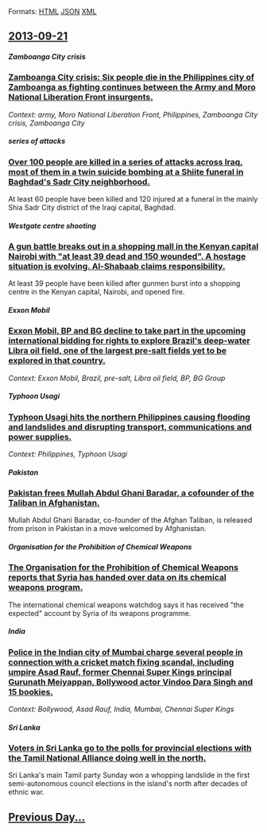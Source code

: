 
Formats: [HTML](2013/09/21/index.html)  [JSON](2013/09/21/index.json)  [XML](2013/09/21/index.xml)  

## [2013-09-21](/news/2013/09/21/index.md)

##### Zamboanga City crisis
### [Zamboanga City crisis: Six people die in the Philippines city of Zamboanga as fighting continues between the Army and Moro National Liberation Front insurgents. ](/news/2013/09/21/zamboanga-city-crisis-six-people-die-in-the-philippines-city-of-zamboanga-as-fighting-continues-between-the-army-and-moro-national-liberati.md)
_Context: army, Moro National Liberation Front, Philippines, Zamboanga City crisis, Zamboanga City_

##### series of attacks
### [Over 100 people are killed in a series of attacks across Iraq, most of them in a twin suicide bombing at a Shiite funeral in Baghdad's Sadr City neighborhood. ](/news/2013/09/21/over-100-people-are-killed-in-a-series-of-attacks-across-iraq-most-of-them-in-a-twin-suicide-bombing-at-a-shiite-funeral-in-baghdad-s-sadr.md)
At least 60 people have been killed and 120 injured at a funeral in the mainly Shia Sadr City district of the Iraqi capital, Baghdad.

##### Westgate centre shooting
### [A gun battle breaks out in a shopping mall in the Kenyan capital Nairobi with "at least 39 dead and 150 wounded". A hostage situation is evolving. Al-Shabaab claims responsibility. ](/news/2013/09/21/a-gun-battle-breaks-out-in-a-shopping-mall-in-the-kenyan-capital-nairobi-with-at-least-39-dead-and-150-wounded-a-hostage-situation-is-evo.md)
At least 39 people have been killed after gunmen burst into a shopping centre in the Kenyan capital, Nairobi, and opened fire.

##### Exxon Mobil
### [Exxon Mobil, BP and BG decline to take part in the upcoming international bidding for rights to explore Brazil's deep-water Libra oil field, one of the largest pre-salt fields yet to be explored in that country. ](/news/2013/09/21/exxon-mobil-bp-and-bg-decline-to-take-part-in-the-upcoming-international-bidding-for-rights-to-explore-brazil-s-deep-water-libra-oil-field.md)
_Context: Exxon Mobil, Brazil, pre-salt, Libra oil field, BP, BG Group_

##### Typhoon Usagi
### [Typhoon Usagi hits the northern Philippines causing flooding and landslides and disrupting transport, communications and power supplies. ](/news/2013/09/21/typhoon-usagi-hits-the-northern-philippines-causing-flooding-and-landslides-and-disrupting-transport-communications-and-power-supplies.md)
_Context: Philippines, Typhoon Usagi_

##### Pakistan
### [Pakistan frees Mullah Abdul Ghani Baradar, a cofounder of the Taliban in Afghanistan. ](/news/2013/09/21/pakistan-frees-mullah-abdul-ghani-baradar-a-cofounder-of-the-taliban-in-afghanistan.md)
Mullah Abdul Ghani Baradar, co-founder of the Afghan Taliban, is released from prison in Pakistan in a move welcomed by Afghanistan.

##### Organisation for the Prohibition of Chemical Weapons
### [The Organisation for the Prohibition of Chemical Weapons reports that Syria has handed over data on its chemical weapons program. ](/news/2013/09/21/the-organisation-for-the-prohibition-of-chemical-weapons-reports-that-syria-has-handed-over-data-on-its-chemical-weapons-program.md)
The international chemical weapons watchdog says it has received &quot;the expected&quot; account by Syria of its weapons programme.

##### India
### [Police in the Indian city of Mumbai charge several people in connection with a cricket match fixing scandal, including umpire Asad Rauf, former Chennai Super Kings principal Gurunath Meiyappan, Bollywood actor Vindoo Dara Singh and 15 bookies. ](/news/2013/09/21/police-in-the-indian-city-of-mumbai-charge-several-people-in-connection-with-a-cricket-match-fixing-scandal-including-umpire-asad-rauf-for.md)
_Context: Bollywood, Asad Rauf, India, Mumbai, Chennai Super Kings_

##### Sri Lanka
### [Voters in Sri Lanka go to the polls for provincial elections with the Tamil National Alliance doing well in the north. ](/news/2013/09/21/voters-in-sri-lanka-go-to-the-polls-for-provincial-elections-with-the-tamil-national-alliance-doing-well-in-the-north.md)
Sri Lanka&#039;s main Tamil party Sunday won a whopping landslide in the first semi-autonomous council elections in the island&#039;s north after decades of ethnic war.

## [Previous Day...](/news/2013/09/20/index.md)

